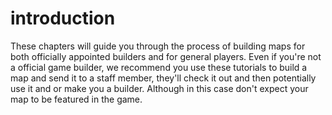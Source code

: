 # introduction
These chapters will guide you through the process of building maps for both officially appointed builders and for general players. Even if you're not a official game builder, we recommend you use these tutorials to build a map and send it to a staff member, they'll check it out and then potentially use it and or make you a builder. Although in this case don't expect your map to be featured in the game. 

